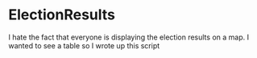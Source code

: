 # ElectionResults
I hate the fact that everyone is displaying the election results on a map. I wanted to see a table so I wrote up this script
